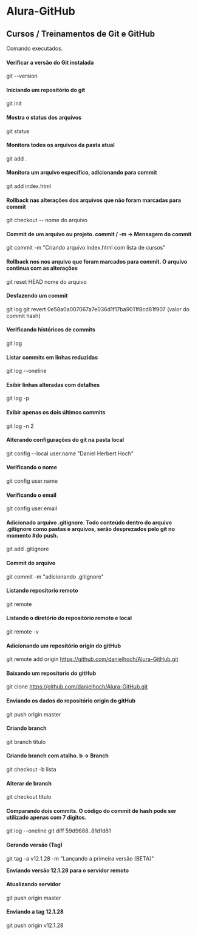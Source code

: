 # Alura-GitHub
## Cursos / Treinamentos de Git e GitHub

Comando executados.

#### Verificar a versão do Git instalada
git --version

#### Iniciando um repositório do git
git init

#### Mostra o status dos arquivos
git status

#### Monitora todos os arquivos da pasta atual
git add .

#### Monitora um arquivo específico, adicionando para commit
git add index.html

#### Rollback nas alterações dos arquivos que não foram marcadas para commit
git checkout -- nome do arquivo

#### Commit de um arquivo ou projeto. commit / -m -> Mensagem do commit
git commit -m "Criando arquivo index.html com lista de cursos"

#### Rollback nos nos arquivo que foram marcados para commit. O arquivo continua com as alterações
git reset HEAD nome do arquivo

#### Desfazendo um commit
git log
git revert 0e58a0a007067a7e036d1f17ba9011f8cd81f907 (valor do commit hash)

#### Verificando históricos de commits
git log

#### Listar commits em linhas reduzidas
git log --oneline

#### Exibir linhas alteradas com detalhes
git log -p

#### Exibir apenas os dois últimos commits
git log -n 2

#### Alterando configurações do git na pasta local
git config --local user.name "Daniel Herbert Hoch"

#### Verificando o nome
git config user.name

#### Verificando o email
git config user.email

#### Adicionado arquivo .gitignore. Todo conteúdo dentro do arquivo .gitignore como pastas e arquivos, serão desprezados pelo git no momento #do push.
git add .gitignore

#### Commit do arquivo
git commit -m "adicionando .gitignore"

#### Listando repositorio remoto
git remote

#### Listando o diretório do repositório remoto e local
git remote -v

#### Adicionando um repositório origin do gitHub
git remote add origin https://github.com/danielhoch/Alura-GitHub.git

#### Baixando um repositorio do gitHub
git clone https://github.com/danielhoch/Alura-GitHub.git

#### Enviando os dados do repositório origin do gitHub
git push origin master

#### Criando branch
git branch titulo

#### Criando branch com atalho. b -> Branch
git checkout -b lista

#### Alterar de branch
git checkout titulo

#### Comparando dois commits. O código do commit de hash pode ser utilizado apenas com 7 digitos.
git log --oneline
git diff 59d9688..81d1d81

#### Gerando versão (Tag)
git tag -a v12.1.28 -m "Lançando a primeira versão (BETA)"

**Enviando versão 12.1.28 para o servidor remoto**
#### Atualizando servidor
git push origin master

#### Enviando a tag 12.1.28
git push origin v12.1.28

